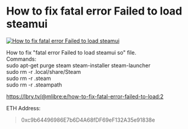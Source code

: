 # How to fix fatal error Failed to load steamui

[![How to fix fatal error Failed to load steamui](http://img.youtube.com/vi/rVL4myAziFw/0.jpg)](www.youtube.com/watch?v=rVL4myAziFw "How to fix fatal error Failed to load steamui")


How to fix "fatal error Failed to load steamui so" file.<br/>	Commands:<br/>	sudo apt-get purge steam steam-installer steam-launcher <br/>	sudo rm -r .local/share/Steam<br/>	sudo rm -r .steam<br/>	sudo rm -r .steampath

https://lbry.tv/@mlibre:e/how-to-fix-fatal-error-failed-to-load:2

ETH Address:
> 0xc9b64496986E7b6D4A68fDF69eF132A35e91838e